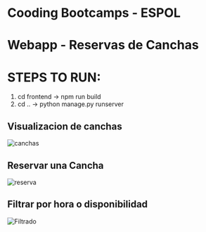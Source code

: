 # Cooding Bootcamps - ESPOL

# Webapp - Reservas de Canchas

# STEPS TO RUN:

1. cd frontend -> npm run build
2. cd .. -> python manage.py runserver

## Visualizacion de canchas

![canchas](https://github.com/clerodri/reserva-canchas/assets/72469484/6a8ddb12-6651-4574-85d5-97adfc25d804)

## Reservar una Cancha

![reserva](https://github.com/clerodri/reserva-canchas/assets/72469484/d8c7656f-730e-4082-86af-58fac5c46ba9)

## Filtrar por hora o disponibilidad

![Filtrado](https://github.com/clerodri/reserva-canchas/assets/72469484/c8c15e41-5521-45fc-913c-df0ff240096e)
